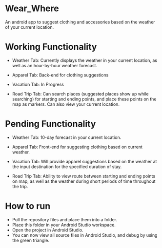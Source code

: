 # Wear_Where
An android app to suggest clothing and accessories based on the weather of your current location.

# Working Functionality

- Weather Tab: Currently displays the weather in your current location, as well as an hour-by-hour weather forecast.

- Apparel Tab: Back-end for clothing suggestions

- Vacation Tab: In Progress

- Road Trip Tab: Can search places (suggested places show up while searching) for starting and ending points, and place these points on the map as markers. Can also view your current location.
# Pending Functionality

- Weather Tab: 10-day forecast in your current location.

- Apparel Tab: Front-end for suggesting clothing based on current weather.

- Vacation Tab: Will provide apparel suggestions based on the weather at the input destination for the specified duration of stay.

- Road Trip Tab: Ability to view route between starting and ending points on map, as well as the weather during short periods of time throughout the trip. 

# How to run

- Pull the repository files and place them into a folder.
- Place this folder in your Android Studio workspace.
- Open the project in Android Studio.
- You can now view all source files in Android Studio, and debug by using the green triangle.
